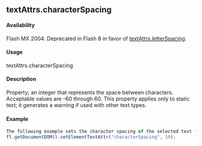 ## textAttrs.characterSpacing

#### Availability

Flash MX 2004. Deprecated in Flash 8 in favor of [textAttrs.letterSpacing](#_bookmark1016).

#### Usage

textAttrs.characterSpacing

#### Description

Property; an integer that represents the space between characters. Acceptable values are -60 through 60. This property applies only to static text; it generates a warning if used with other text types.

#### Example

```javascript
The following example sets the character spacing of the selected text field to 10:
fl.getDocumentDOM().setElementTextAttr("characterSpacing", 10);

```